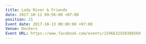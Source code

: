 ```yaml
---
title: Lady River & Friends
date: 2017-10-11 09:56:00 +07:00
position: 21
Event date: 2017-10-13 00:00:00 +07:00
Venue: Dockers
Event URL: https://www.facebook.com/events/1596632550388560
---
```


